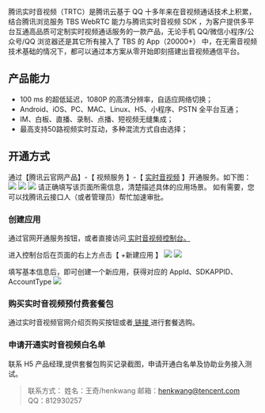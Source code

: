 
腾讯实时音视频（TRTC）是腾讯云基于 QQ 十多年来在音视频通话技术上积累，结合腾讯浏览服务 TBS WebRTC 能力与腾讯实时音视频 SDK ，为客户提供多平台互通高品质可定制实时视频通话服务的一款产品，无论手机 QQ/微信小程序/公众号/QQ 浏览器还是其它所有接入了 TBS 的 App（20000+） 中，在无需音视频技术基础的情况下，都可以通过本方案从零开始即刻搭建出音视频通信平台。

## 产品能力

 * 100 ms 的超低延迟，1080P 的高清分辨率，自适应网络切换；
 * Android、iOS、PC、MAC、Linux、H5、小程序、PSTN 全平台互通；
 * IM、白板、直播、录制、点播、短视频无缝集成；
 * 最高支持50路视频实时互动，多种混流方式自由选择；

## 开通方式
通过【腾讯云官网产品】-【 视频服务 】-【 [实时音视频](https://console.cloud.tencent.com/ilvb?show=1) 】开通服务。如下图：
![](https://main.qcloudimg.com/raw/d9740fbe644fe5b76c0d0ccc70df8d07.png)
![](https://main.qcloudimg.com/raw/405c645ddf6d6d5ece5c5dba4f7fc8dd.png)
![](https://main.qcloudimg.com/raw/820e600c8fc83f484bc3ed8a56d99abb.png)
请正确填写该页面所需信息，清楚描述具体的应用场景。
如有需要，您可以找腾讯云接口人（或者管理员）帮忙加速审批。

### 创建应用
通过官网开通服务按钮，或者直接访问[ 实时音视频控制台。 ](https://console.cloud.tencent.com/ilvb?show=1)

进入控制台后在页面的右上方点击【 +新建应用 】
![](https://main.qcloudimg.com/raw/91a97eeac74addfd18184e5ca19609e9.png)
![](https://main.qcloudimg.com/raw/18de46888b1240c1e2d505ee4894ce19.png)

填写基本信息后，即可创建一个新应用，获得对应的 AppId、SDKAPPID、AccountType
![](https://main.qcloudimg.com/raw/5ccf7d3a763ea296bd32e124874cbf13.png)

### 购买实时音视频预付费套餐包
通过实时音视频官网介绍页购买按钮或者[ 链接 ](https://buy.cloud.tencent.com/rav_th5)进行套餐选购。

### 申请开通实时音视频白名单
联系 H5 产品经理,提供套餐包购买记录截图，申请开通白名单及协助业务接入测试。

> 联系方式：
> 姓名：王奇/henkwang
> 邮箱：henkwang@tencent.com
> QQ：812930257
